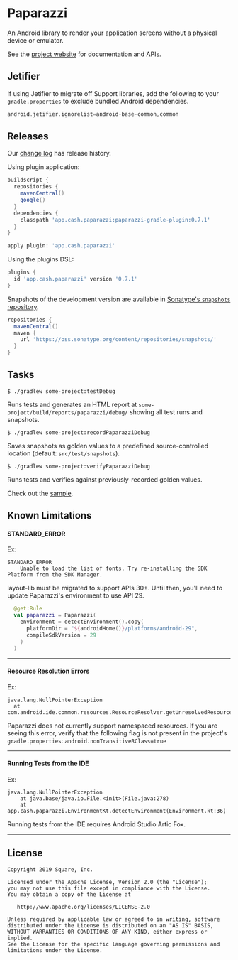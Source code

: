 Paparazzi
========

An Android library to render your application screens without a physical device or emulator.

See the [project website][paparazzi] for documentation and APIs.

Jetifier
--------

If using Jetifier to migrate off Support libraries, add the following to your `gradle.properties` to 
exclude bundled Android dependencies.

```groovy
android.jetifier.ignorelist=android-base-common,common
```

Releases
--------

Our [change log][changelog] has release history.

Using plugin application:
```groovy
buildscript {
  repositories {
    mavenCentral()
    google()
  }
  dependencies {
    classpath 'app.cash.paparazzi:paparazzi-gradle-plugin:0.7.1'
  }
}

apply plugin: 'app.cash.paparazzi'
```

Using the plugins DSL:
```groovy
plugins {
  id 'app.cash.paparazzi' version '0.7.1'
}
```

Snapshots of the development version are available in [Sonatype's `snapshots` repository][snap].

```groovy
repositories {
  mavenCentral()
  maven {
    url 'https://oss.sonatype.org/content/repositories/snapshots/'
  }
}
```

Tasks
-------
```
$ ./gradlew some-project:testDebug
```

Runs tests and generates an HTML report at `some-project/build/reports/paparazzi/debug/` showing all 
test runs and snapshots. 

```
$ ./gradlew some-project:recordPaparazziDebug
```

Saves snapshots as golden values to a predefined source-controlled location 
(default: `src/test/snapshots`).

```
$ ./gradlew some-project:verifyPaparazziDebug
```

Runs tests and verifies against previously-recorded golden values.

Check out the [sample][sample].

Known Limitations
-------

#### STANDARD_ERROR
Ex:
```
STANDARD_ERROR
    Unable to load the list of fonts. Try re-installing the SDK Platform from the SDK Manager.
```
layout-lib must be migrated to support APIs 30+. Until then, you'll need to 
update Paparazzi's environment to use API 29.

```kotlin
  @get:Rule
  val paparazzi = Paparazzi(
    environment = detectEnvironment().copy(
      platformDir = "${androidHome()}/platforms/android-29",
      compileSdkVersion = 29
    )
  )
```
--------

#### Resource Resolution Errors
Ex: 
```
java.lang.NullPointerException
  at com.android.ide.common.resources.ResourceResolver.getUnresolvedResource(ResourceResolver.java:421)
```
Paparazzi does not currently support namespaced resources. If you are seeing this error, verify that the following flag is 
not present in the project's `gradle.properties`:
`android.nonTransitiveRClass=true`

-------- 

#### Running Tests from the IDE
Ex:
```
java.lang.NullPointerException
	at java.base/java.io.File.<init>(File.java:278)
	at app.cash.paparazzi.EnvironmentKt.detectEnvironment(Environment.kt:36)
```
Running tests from the IDE requires Android Studio Artic Fox. 

-------- 

License
-------

```
Copyright 2019 Square, Inc.

Licensed under the Apache License, Version 2.0 (the "License");
you may not use this file except in compliance with the License.
You may obtain a copy of the License at

   http://www.apache.org/licenses/LICENSE-2.0

Unless required by applicable law or agreed to in writing, software
distributed under the License is distributed on an "AS IS" BASIS,
WITHOUT WARRANTIES OR CONDITIONS OF ANY KIND, either express or implied.
See the License for the specific language governing permissions and
limitations under the License.
```

 [changelog]: https://cashapp.github.io/paparazzi/changelog/
 [paparazzi]: https://cashapp.github.io/paparazzi/
 [sample]: https://github.com/cashapp/paparazzi/tree/master/sample
 [snap]: https://oss.sonatype.org/content/repositories/snapshots/app/cash/paparazzi/

